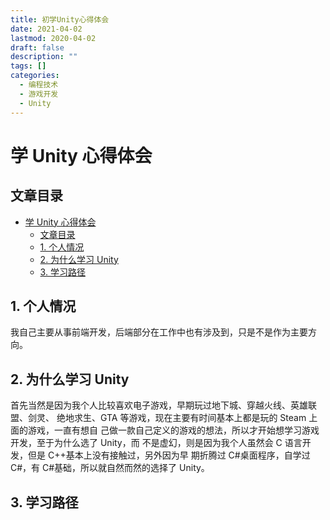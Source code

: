 ```yaml
---
title: 初学Unity心得体会
date: 2021-04-02
lastmod: 2020-04-02
draft: false
description: ""
tags: []
categories:
  - 编程技术
  - 游戏开发
  - Unity
---
```


# 学 Unity 心得体会

## 文章目录

- [学 Unity 心得体会](#学-unity-心得体会)
  - [文章目录](#文章目录)
  - [1. 个人情况](#1-个人情况)
  - [2. 为什么学习 Unity](#2-为什么学习-unity)
  - [3. 学习路径](#3-学习路径)

<span id="nav-1"></span>

## 1. 个人情况

我自己主要从事前端开发，后端部分在工作中也有涉及到，只是不是作为主要方向。
<span id="nav-2"></span>

## 2. 为什么学习 Unity

首先当然是因为我个人比较喜欢电子游戏，早期玩过地下城、穿越火线、英雄联盟、剑灵、
绝地求生、GTA 等游戏，现在主要有时间基本上都是玩的 Steam 上面的游戏，一直有想自
己做一款自己定义的游戏的想法，所以才开始想学习游戏开发，至于为什么选了 Unity，而
不是虚幻，则是因为我个人虽然会 C 语言开发，但是 C++基本上没有接触过，另外因为早
期折腾过 C#桌面程序，自学过 C#，有 C#基础，所以就自然而然的选择了 Unity。
<span id="nav-3"></span>

## 3. 学习路径
